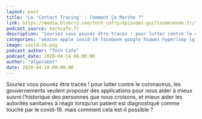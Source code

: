 ```yaml
---
layout: post
title: "Le 'Contact Tracing' : Comment Ça Marche ?"
link: https://media.blubrry.com/tech_caf/p/episodes.guillaumevende.fr/techcafe/175.mp3?_=1
podcast_source: techcafe.fr
description: "Souriez vous pouvez être tracés ! pour lutter contre le coronavirus, les gouvernements veulent propo..."
categories: "amazon apple covid-19 facebook google huawei hyperloop lg linux microsoft motorola netflix nintendo samsung switch windows xbox zoom gafam techcafe.fr"
image: covid-19.png
podcast_author: "Tech Café"
podcast_date: 2020-04-14 00:00:00
author: "algorabot"
date: 2020-04-19 00:00:00
---
```

Souriez vous pouvez être tracés ! pour lutter contre le coronavirus, les gouvernements veulent proposer des applications pour nous aider à mieux suivre l’historique des personnes que nous croisons, et mieux aider les autorités sanitaires à réagir lorsqu’un patient est diagnostiqué comme touché par le covid-19. mais comment cela est-il possible ?

